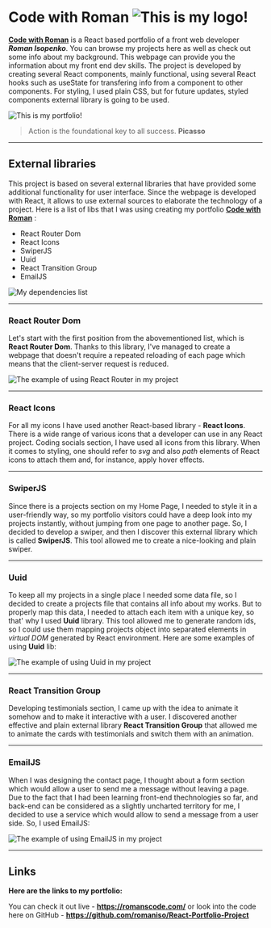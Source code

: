 # Code with Roman ![This is my logo!](/src/assets/images/logo-dark.png)

**[Code with Roman](https://romanscode.com/)** is a React based portfolio of a front web developer **_Roman Isopenko_**. You can browse my projects here as well as check out some info about my background. This webpage can provide you the information about my front end dev skills. The project is developed by creating several React components, mainly functional, using several React hooks such as useState for transfering info from a component to other components. For styling, I used plain CSS, but for future updates, styled components external library is going to be used.

![This is my portfolio!](/src/assets/images/projects/roman's-code.png)

> Action is the foundational key to all success.
> **Picasso**

---

## External libraries

This project is based on several external libraries that have provided some additional functionality for user interface. Since the webpage is developed with React, it allows to use external sources to elaborate the technology of a project. Here is a list of libs that I was using creating my portfolio **[Code with Roman](https://romanscode.com/)** :

- React Router Dom
- React Icons
- SwiperJS
- Uuid
- React Transition Group
- EmailJS

![My dependencies list](/src/assets/images/readme/dependencies-img.png)

---

### React Router Dom

Let's start with the first position from the abovementioned list, which is **React Router Dom**. Thanks to this library, I've managed to create a webpage that doesn't require a repeated reloading of each page which means that the client-server request is reduced.

![The example of using React Router in my project](/src/assets/images/readme/router.png)

---

### React Icons

For all my icons I have used another React-based library - **React Icons**. There is a wide range of various icons that a developer can use in any React project. Coding socials section, I have used all icons from this library. When it comes to styling, one should refer to _svg_ and also _path_ elements of React icons to attach them and, for instance, apply hover effects.

---

### SwiperJS

Since there is a projects section on my Home Page, I needed to style it in a user-friendly way, so my portfolio visitors could have a deep look into my projects instantly, without jumping from one page to another page. So, I decided to develop a swiper, and then I discover this external library which is called **SwiperJS**. This tool allowed me to create a nice-looking and plain swiper.

---

### Uuid

To keep all my projects in a single place I needed some data file, so I decided to create a projects file that contains all info about my works. But to properly map this data, I needed to attach each item with a unique key, so that' why I used **Uuid** library. This tool allowed me to generate random ids, so I could use them mapping projects object into separated elements in _virtual DOM_ generated by React environment. Here are some examples of using **Uuid** lib:

![The example of using Uuid in my project](/src/assets/images/readme/uuid.png)

---

### React Transition Group

Developing testimonials section, I came up with the idea to animate it somehow and to make it interactive with a user. I discovered another effective and plain external library **React Transition Group** that allowed me to animate the cards with testimonials and switch them with an animation.

---

### EmailJS

When I was designing the contact page, I thought about a form section which would allow a user to send me a message without leaving a page. Due to the fact that I had been learning front-end thechnologies so far, and back-end can be considered as a slightly uncharted territory for me, I decided to use a service which would allow to send a message from a user side. So, I used EmailJS:

![The example of using EmailJS in my project](/src/assets/images/readme/emailjs.png)

---

## Links

**Here are the links to my portfolio:**

You can check it out live - **<https://romanscode.com/>**
or look into the code here on GitHub - **<https://github.com/romaniso/React-Portfolio-Project>**
